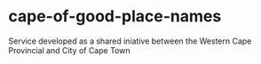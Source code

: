 # cape-of-good-place-names
Service developed as a shared iniative between the Western Cape Provincial and City of Cape Town
